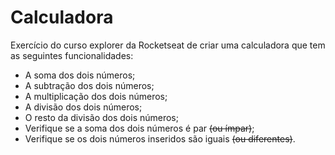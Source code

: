 # Calculadora

Exercício do curso explorer da Rocketseat de criar uma calculadora que tem as seguintes funcionalidades:

- A soma dos dois números;
- A subtração dos dois números;
- A multiplicação dos dois números;
- A divisão dos dois números;
- O resto da divisão dos dois números;
- Verifique se a soma dos dois números é par ~~(ou ímpar)~~;
- Verifique se os dois números inseridos são iguais ~~(ou diferentes)~~.